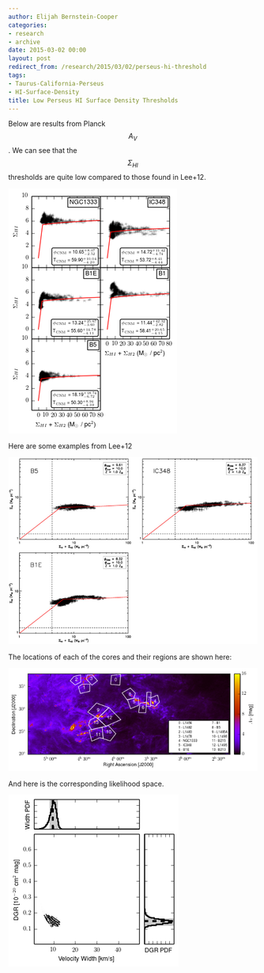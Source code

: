 ```yaml
---
author: Elijah Bernstein-Cooper
categories:
- research
- archive
date: 2015-03-02 00:00
layout: post
redirect_from: /research/2015/03/02/perseus-hi-threshold
tags:
- Taurus-California-Perseus
- HI-Surface-Density
title: Low Perseus HI Surface Density Thresholds
---
```


Below are results from Planck $$A_V$$. We can see that the $$\Sigma_{HI}$$
thresholds are quite low compared to those found in Lee+12.

  <img src="/media/2015-03-02/perseus_hi_vs_h_panels_planck_linear.png"/>

Here are some examples from Lee+12

  <img src="/media/2015-03-02/lee12_hi_vs_h.png"/>

The locations of each of the cores and their regions are shown here:

  <img src="/media/2015-03-02/multicloud_av_cores_map.png"/>

And here is the corresponding likelihood space.

  <img src="/media/2015-03-02/perseus_likelihood_planck_bin_scaled_wd.png"/>